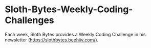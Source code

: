 # Sloth-Bytes-Weekly-Coding-Challenges
Each week, Sloth Bytes provides a Weekly Coding Challenge in his newsletter (https://slothbytes.beehiiv.com/).
